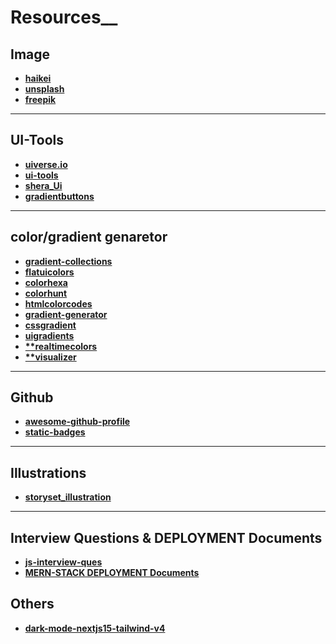 # Resources__
## Image
- **[haikei](https://haikei.app/)**
- **[unsplash](https://unsplash.com/)**
- **[freepik](https://www.freepik.com/)**
---

## UI-Tools
- **[uiverse.io](https://uiverse.io/)**
- **[ui-tools](https://tools.ui-layouts.com/)**
- **[shera_Ui](https://seraui.com/)**
- **[gradientbuttons](https://gradientbuttons.colorion.co/)**
---

## color/gradient genaretor
 - **[gradient-collections](https://www.gradientmagic.com/)**
 - **[flatuicolors](https://flatuicolors.com/)**
 - **[colorhexa](https://www.colorhexa.com/)**
 - **[colorhunt](https://colorhunt.co/)**
 - **[htmlcolorcodes](https://htmlcolorcodes.com/)**
 - **[gradient-generator](https://www.creative-tim.com/twcomponents/gradient-generator)**
 - **[cssgradient](https://cssgradient.io/)**
 - **[uigradients](https://uigradients.com/)**
 - **[**realtimecolors](https://www.realtimecolors.com/)**
 - **[**visualizer](https://coolors.co/visualizer/3a405a-f9dec9-99b2dd-e9afa3-685044)**

 ---
 ## Github 
 - **[awesome-github-profile](https://zzetao.github.io/awesome-github-profile/)**
 - **[static-badges](https://shields.io/docs/static-badges)**

 ---
 
## Illustrations
 - **[storyset_illustration](https://storyset.com/illustration)**

 ---
 ## Interview Questions & DEPLOYMENT Documents
 - **[js-interview-ques](https://github.com/sudheerj/javascript-interview-questions)**
 - **[MERN-STACK DEPLOYMENT Documents](https://drive.google.com/file/d/1G35ZBxE09PxvsZfLDZjH6eIBwFJWRC-8/view?usp=sharing)**
## Others
 - **[dark-mode-nextjs15-tailwind-v4](https://www.sujalvanjare.com/blog/dark-mode-nextjs15-tailwind-v4)**
